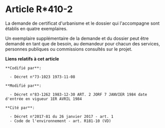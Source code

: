 # Article R*410-2

La demande de certificat d'urbanisme et le dossier qui l'accompagne sont établis en quatre exemplaires. 

Un exemplaire supplémentaire de la demande et du dossier peut être demandé en tant que de besoin, au demandeur pour chacun
des services, personnes publiques ou commissions consultés sur le projet.

**Liens relatifs à cet article**

	**Codifié par**:

	  - Décret n°73-1023 1973-11-08

	**Modifié par**:

	  - Décret n°83-1262 1983-12-30 ART. 2 JORF 7 JANVIER 1984 date d'entrée en vigueur 1ER AVRIL 1984

	**Cité par**:

	  - Décret n°2017-81 du 26 janvier 2017 - art. 1
	  - Code de l'environnement - art. R181-10 (VD)
